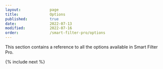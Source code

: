 ```yaml
---
layout:             page
title:              Options
published:          true
date:               2022-07-13
modified:           2022-07-16
order:              /smart-filter-pro/options
---
```


This section contains a reference to all the options available in Smart Filter Pro.

{% include next %}